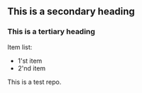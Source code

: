 ## This is a secondary heading

### This is a tertiary heading

Item list:
* 1'st item
* 2'nd item

This is a test repo.
